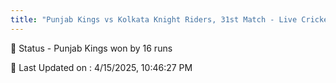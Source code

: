 ```yaml
---
title: "Punjab Kings vs Kolkata Knight Riders, 31st Match - Live Cricket Score"
---
```


📑 Status - Punjab Kings won by 16 runs

📝 Last Updated on : 4/15/2025, 10:46:27 PM  

